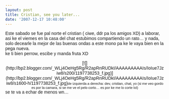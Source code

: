 ```yaml
---
layout: post
title: Cristian, see you later...
date: '2007-12-17 10:48:00'
---
```



<span style="font-family:arial;">Este sabado se fue pal norte el cristian ( ciwe, ddr pa los amigos XD) a laborar, asi ke el viernes en la casa del chat estubimos compartiendo un rato… y nada, solo decearle la mejor de las buenas ondas a este mono pa ke le vaya bien en la pega nueva.</span>  
<span style="font-family:arial;">ke ti bien perrow, escibe y manda fruta XD</span>

<div style="text-align: center; font-family: arial;">[![](http://bp2.blogger.com/_WLj4OeHg5Rg/R2apRnRUDkI/AAAAAAAAAIs/IoIue7Jziw8/s200/1197738253_f.jpg)](http://bp2.blogger.com/_WLj4OeHg5Rg/R2apRnRUDkI/AAAAAAAAAIs/IoIue7Jziw8/s1600-h/1197738253_f.jpg)<span style="font-size:78%;">de izquierda a derecha: dev, cristian, chat, yo  
(si me veo gordo es por la camara, si se me ve el pelo corto… es por ke me lo corte lol)</span><div style="text-align: left;">se te va a echar de menos wn…</div></div>
